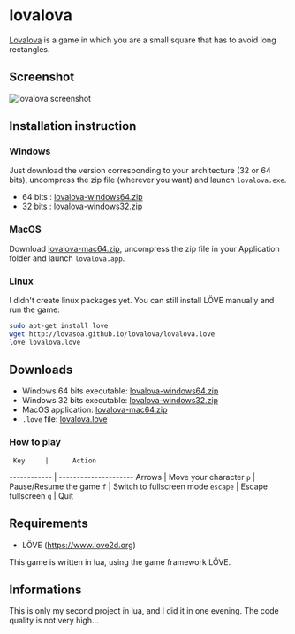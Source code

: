 lovalova
========

[Lovalova](http://lovasoa.github.io/lovalova) is a game in which you are a small square that has to avoid long rectangles.

## Screenshot
![lovalova screenshot](http://lovasoa.github.io/lovalova/screenshot.png)

## Installation instruction
### Windows
Just download the version corresponding to your architecture (32 or 64 bits), uncompress the zip file (wherever you want) and launch `lovalova.exe`.

 * 64 bits : [lovalova-windows64.zip](http://lovasoa.github.io/lovalova/lovalova-windows64.zip)
 * 32 bits : [lovalova-windows32.zip](http://lovasoa.github.io/lovalova/lovalova-windows32.zip)

### MacOS
Download [lovalova-mac64.zip](http://lovasoa.github.io/lovalova/lovalova-mac64.zip), uncompress the zip file in your Application folder and launch `lovalova.app`.

### Linux
I didn't create linux packages yet. You can still install LÖVE manually and run the game: 
```bash
sudo apt-get install love
wget http://lovasoa.github.io/lovalova/lovalova.love
love lovalova.love
```

## Downloads
 * Windows 64 bits executable: [lovalova-windows64.zip](http://lovasoa.github.io/lovalova/lovalova-windows64.zip)
 * Windows 32 bits executable: [lovalova-windows32.zip](http://lovasoa.github.io/lovalova/lovalova-windows32.zip)
 * MacOS application: [lovalova-mac64.zip](http://lovasoa.github.io/lovalova/lovalova-mac64.zip)
 * `.love` file: [lovalova.love](http://lovasoa.github.io/lovalova/lovalova.love)

### How to play
     Key     |      Action
------------ | ---------------------
   Arrows    | Move your character
    `p`      | Pause/Resume the game
    `f`      | Switch to fullscreen mode
 `escape`    | Escape fullscreen
    `q`      | Quit

## Requirements
 * LÖVE (https://www.love2d.org)

This game is written in lua, using the game framework LÖVE.

## Informations
 This is only my second project in lua, and I did it in one evening. The code quality is not very high...

